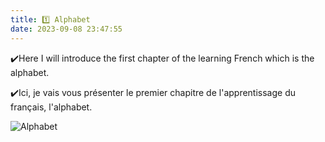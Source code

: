 ```yaml
---
title: 1️⃣ Alphabet
date: 2023-09-08 23:47:55
---
```


✔️Here I will introduce the first chapter of the learning French which is the alphabet.

✔️Ici, je vais vous présenter le premier chapitre de l'apprentissage du français, l'alphabet.


![Alphabet](https://s2.loli.net/2023/09/10/h2wQSnsRx3MNyv4.png)

